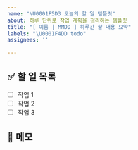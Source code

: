 ```yaml
---
name: "\U0001F5D3️ 오늘의 할 일 템플릿"
about: 하루 단위로 작업 계획을 정리하는 템플릿
title: "[ 이름 | MMDD ] 하루간 할 내용 요약"
labels: "\U0001F4DD todo"
assignees: ''

---
```


## ✅ 할 일 목록
- [ ] 작업 1
- [ ] 작업 2
- [ ] 작업 3

## 📝 메모
<!-- (선택) 진행 중 생길 수 있는 이슈나 참고 사항을 적어주세요. -->
